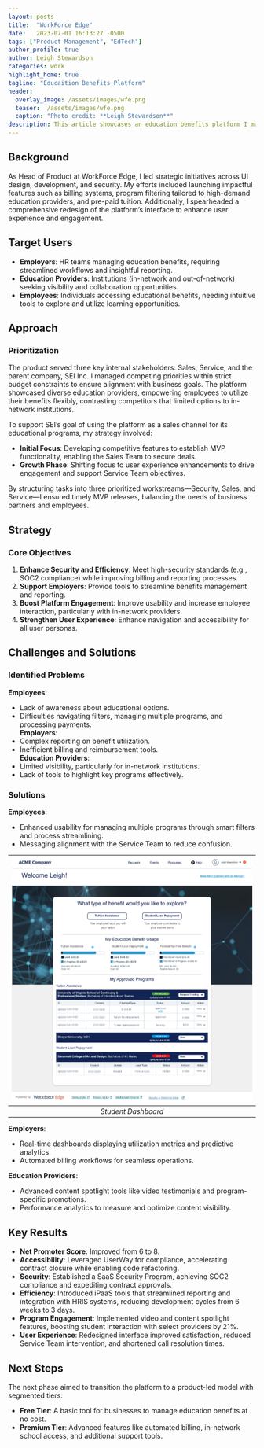 ```yaml
---
layout: posts
title:  "WorkForce Edge"
date:   2023-07-01 16:13:27 -0500
tags: ["Product Management", "EdTech"]
author_profile: true
author: Leigh Stewardson
categories: work
highlight_home: true
tagline: "Educaition Benefits Platform"
header:
  overlay_image: /assets/images/wfe.png
  teaser:  /assets/images/wfe.png
  caption: "Photo credit: **Leigh Stewardson**"
description: This article showcases an education benefits platform I manged
---
```


## Background
As Head of Product at WorkForce Edge, I led strategic initiatives across UI design, development, and security. My efforts included launching impactful features such as billing systems, program filtering tailored to high-demand education providers, and pre-paid tuition. Additionally, I spearheaded a comprehensive redesign of the platform’s interface to enhance user experience and engagement.

## Target Users
- **Employers**: HR teams managing education benefits, requiring streamlined workflows and insightful reporting.  
- **Education Providers**: Institutions (in-network and out-of-network) seeking visibility and collaboration opportunities.  
- **Employees**: Individuals accessing educational benefits, needing intuitive tools to explore and utilize learning opportunities.

## Approach
### Prioritization  
The product served three key internal stakeholders: Sales, Service, and the parent company, SEI Inc. I managed competing priorities within strict budget constraints to ensure alignment with business goals. The platform showcased diverse education providers, empowering employees to utilize their benefits flexibly, contrasting competitors that limited options to in-network institutions.  

To support SEI’s goal of using the platform as a sales channel for its educational programs, my strategy involved:  
- **Initial Focus**: Developing competitive features to establish MVP functionality, enabling the Sales Team to secure deals.  
- **Growth Phase**: Shifting focus to user experience enhancements to drive engagement and support Service Team objectives.  

By structuring tasks into three prioritized workstreams—Security, Sales, and Service—I ensured timely MVP releases, balancing the needs of business partners and employees.

## Strategy
### Core Objectives  
1. **Enhance Security and Efficiency**: Meet high-security standards (e.g., SOC2 compliance) while improving billing and reporting processes.  
2. **Support Employers**: Provide tools to streamline benefits management and reporting.  
3. **Boost Platform Engagement**: Improve usability and increase employee interaction, particularly with in-network providers.  
4. **Strengthen User Experience**: Enhance navigation and accessibility for all user personas.  

## Challenges and Solutions  
### Identified Problems  
**Employees**:  
- Lack of awareness about educational options.  
- Difficulties navigating filters, managing multiple programs, and processing payments.  
**Employers**:  
- Complex reporting on benefit utilization.  
- Inefficient billing and reimbursement tools.  
**Education Providers**:  
- Limited visibility, particularly for in-network institutions.  
- Lack of tools to highlight key programs effectively.

### Solutions  
**Employees**:  
- Enhanced usability for managing multiple programs through smart filters and process streamlining.  
- Messaging alignment with the Service Team to reduce confusion.

| ![studentdash.png](/assets/images/studentdash.png) | 
|:--:| 
| *Student Dashboard* |

**Employers**:  
- Real-time dashboards displaying utilization metrics and predictive analytics.  
- Automated billing workflows for seamless operations.  

**Education Providers**:  
- Advanced content spotlight tools like video testimonials and program-specific promotions.  
- Performance analytics to measure and optimize content visibility.

## Key Results  

- **Net Promoter Score**: Improved from 6 to 8.  
- **Accessibility**: Leveraged UserWay for compliance, accelerating contract closure while enabling code refactoring.  
- **Security**: Established a SaaS Security Program, achieving SOC2 compliance and expediting contract approvals.  
- **Efficiency**: Introduced iPaaS tools that streamlined reporting and integration with HRIS systems, reducing development cycles from 6 weeks to 3 days.  
- **Program Engagement**: Implemented video and content spotlight features, boosting student interaction with select providers by 21%.  
- **User Experience**: Redesigned interface improved satisfaction, reduced Service Team intervention, and shortened call resolution times.

## Next Steps  

The next phase aimed to transition the platform to a product-led model with segmented tiers:  
- **Free Tier**: A basic tool for businesses to manage education benefits at no cost.  
- **Premium Tier**: Advanced features like automated billing, in-network school access, and additional support tools.


<div id="nanogallery2"></div>
<script>
  $("#nanogallery2").nanogallery2({
  thumbnailHeight:  150,
  thumbnailWidth:   150,
  itemsBaseURL:     '/assets/images/',

  items: [
      { src: 'wfe.png', srct: 'wfe.png', title: "Program Select" },
      { src: 'wfe2.png', srct: 'wfe2.png', title: "Program Selector — Before" },
      { src: 'allotement dash.png', srct: 'dash.png', title: "Allotment Dashboard" },
      { src: 'split allotment-wfe.png', srct: 'split allotment-wfe.png', title: "Allotment Split" },
      { src: 'userdash-leigh-wfe.png', srct: 'userdash-leigh-wfe.png', title: "Employee Onboarding" },
      { src: 'userdash-wfe.png', srct: 'userdash-wfe.png', , title: "Employee Dashboard" },
      { src: 'studentdash.png', srct: 'studentdash.png', title: "Employee Dashboard" },
      { src: 'payments-wfe.png', srct: 'payments-wfe.png', title: "Payments" },
      { src: 'employerdash-wfe.png', srct: 'employerdash-wfe.png', title: "Employer Dashboard" },
  ]
  });
</script>